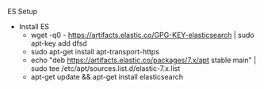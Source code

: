 ES Setup
- Install ES
    - wget -q0 - https://artifacts.elastic.co/GPG-KEY-elasticsearch | sudo apt-key add dfsd
    - sudo apt-get install apt-transport-https
    - echo "deb https://artifacts.elastic.co/packages/7.x/apt stable main" | sudo tee /etc/apt/sources.list.d/elastic-7.x.list
    - apt-get update && apt-get install elasticsearch


